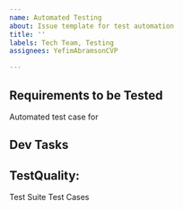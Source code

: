 ```yaml
---
name: Automated Testing
about: Issue template for test automation
title: ''
labels: Tech Team, Testing
assignees: YefimAbramsonCVP

---
```


## Requirements to be Tested
Automated test case for 

## Dev Tasks

## TestQuality:
Test Suite 
Test Cases
